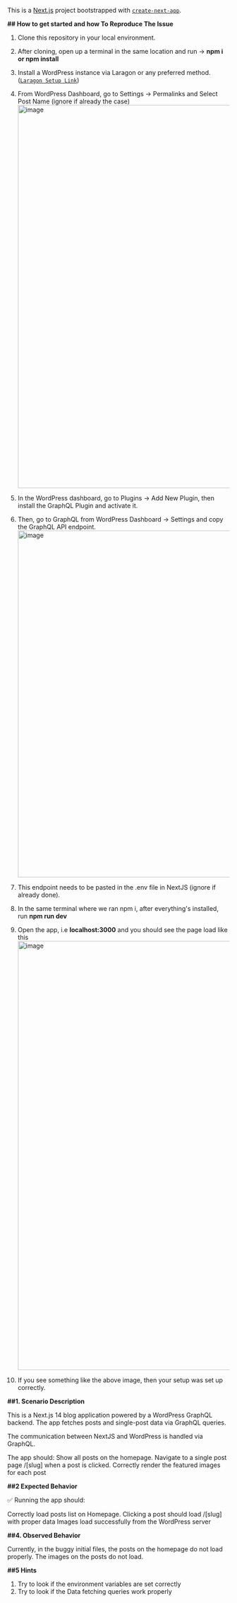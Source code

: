 This is a [Next.js](https://nextjs.org) project bootstrapped with [`create-next-app`](https://nextjs.org/docs/app/api-reference/cli/create-next-app).

**## How to get started and how To Reproduce The Issue**

  1. Clone this repository in your local environment.
  2. After cloning, open up a terminal in the same location and run -> **npm i or npm install**
  3. Install a WordPress instance via Laragon or any preferred method. ([`Laragon Setup Link`](https://github.com/leokhoa/laragon/releases/download/6.0.0/laragon-wamp.exe))
  4. From WordPress Dashboard, go to Settings -> Permalinks and Select Post Name (ignore if already the case)
     <img width="1204" height="866" alt="image" src="https://github.com/user-attachments/assets/767952f1-c9b8-48f7-b452-2b0bdbeb6a73" />

  5. In the WordPress dashboard, go to Plugins -> Add New Plugin, then install the GraphQL Plugin and activate it.
  6. Then, go to GraphQL from WordPress Dashboard -> Settings and copy the GraphQL API endpoint.
     <img width="1584" height="784" alt="image" src="https://github.com/user-attachments/assets/c4d6c111-806b-4cf1-bd64-78f5da2eda74" />

  7. This endpoint needs to be pasted in the .env file in NextJS (ignore if already done).
  8. In the same terminal where we ran npm i, after everything's installed, run **npm run dev**
  9. Open the app, i.e **localhost:3000** and you should see the page load like this
     <img width="1920" height="970" alt="image" src="https://github.com/user-attachments/assets/4af974f7-bdbd-44b1-8441-7efde678739f" />

  10. If you see something like the above image, then your setup was set up correctly.



**##1. Scenario Description**

  This is a Next.js 14 blog application powered by a WordPress GraphQL backend.
  The app fetches posts and single-post data via GraphQL queries.

  The communication between NextJS and WordPress is handled via GraphQL.

  The app should:
    Show all posts on the homepage.
    Navigate to a single post page /[slug] when a post is clicked.
    Correctly render the featured images for each post

**##2 Expected Behavior**

✅ Running the app should:

  Correctly load posts list on Homepage.
  Clicking a post should load /[slug] with proper data
  Images load successfully from the WordPress server

**##4. Observed Behavior**

  Currently, in the buggy initial files, the posts on the homepage do not load properly. 
  The images on the posts do not load.

**##5 Hints**

  1. Try to look if the environment variables are set correctly
  2. Try to look if the Data fetching queries work properly

